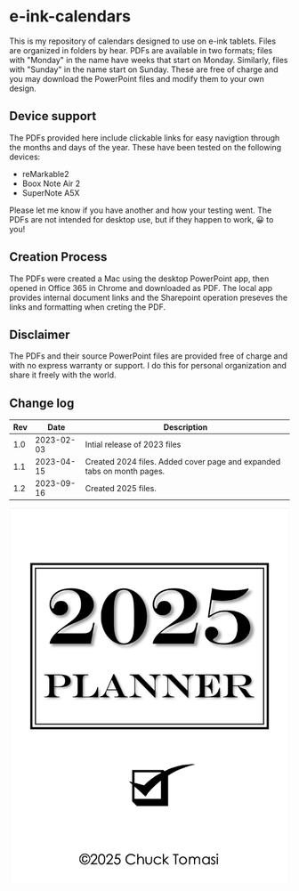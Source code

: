 # e-ink-calendars

This is my repository of calendars designed to use on e-ink tablets. Files are organized in folders by hear. PDFs are available in two formats; files with "Monday" in the name have weeks that start on Monday. Similarly, files with "Sunday" in the name start on Sunday. These are free of charge and you may download the PowerPoint files and modify them to your own design.

## Device support

The PDFs provided here include clickable links for easy navigtion through the months and days of the year. These have been tested on the following devices:

* reMarkable2
* Boox Note Air 2
* SuperNote A5X

Please let me know if you have another and how your testing went. The PDFs are not intended for desktop use, but if they happen to work, 😀 to you!

## Creation Process

The PDFs were created a Mac using the desktop PowerPoint app, then opened in Office 365 in Chrome and downloaded as PDF. The local app provides internal document links and the Sharepoint operation preseves the links and formatting when creting the PDF.

## Disclaimer

The PDFs and their source PowerPoint files are provided free of charge and with no express warranty or support. I do this for personal organization and share it freely with the world.

## Change log

| Rev | Date | Description |
|-|-|-|
|1.0|2023-02-03|Intial release of 2023 files|
|1.1|2023-04-15|Created 2024 files. Added cover page and expanded tabs on month pages.|
|1.2|2023-09-16|Created 2025 files.|

![2025 planner cover sheet](images/2023-09-16-20-46-10.png)
